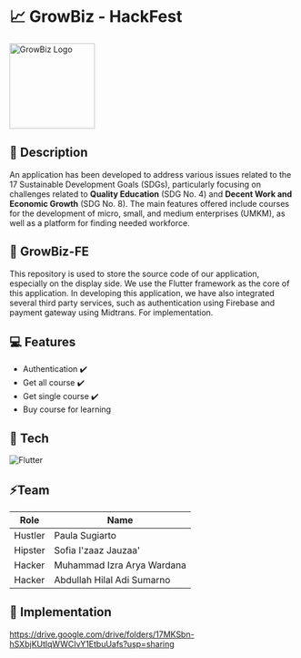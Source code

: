 # 📈 GrowBiz - HackFest
<img width="150" alt="GrowBiz Logo" src="https://kpkmxnicmhvpqmxywspm.supabase.co/storage/v1/object/public/picture/GrowBiz-Logo.png?t=2024-01-12T14%3A18%3A14.190Z">

## 📖 Description
An application has been developed to address various issues related to the 17 Sustainable Development Goals (SDGs), particularly focusing on challenges related to **Quality Education** (SDG No. 4) and **Decent Work and Economic Growth** (SDG No. 8). The main features offered include courses for the development of micro, small, and medium enterprises (UMKM), as well as a platform for finding needed workforce.

## 📖 GrowBiz-FE
This repository is used to store the source code of our application, especially on the display side. We use the Flutter framework as the core of this application. In developing this application, we have also integrated several third party services, such as authentication using Firebase and payment gateway using Midtrans. For implementation.

## 💻 Features
- Authentication ✔️
- Get all course ✔️
- Get single course ✔️
- Buy course for learning 

## 🔧 Tech
![Flutter](https://img.shields.io/badge/Flutter-%2302569B.svg?style=for-the-badge&logo=Flutter&logoColor=white)

## ⚡Team
| Role | Name  |
| ------- | --- |
|Hustler|Paula Sugiarto|
|Hipster|Sofia I'zaaz Jauzaa'|
|Hacker|Muhammad Izra Arya Wardana|
|Hacker|Abdullah Hilal Adi Sumarno|

## 💾 Implementation
https://drive.google.com/drive/folders/17MKSbn-hSXbjKUtlqWWCIvY1EtbuUafs?usp=sharing
